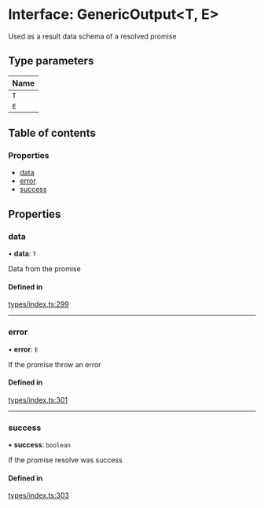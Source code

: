 # Interface: GenericOutput<T, E\>

Used as a result data schema of a resolved promise

## Type parameters

| Name |
| :------ |
| `T` |
| `E` |

## Table of contents

### Properties

- [data](GenericOutput.md#data)
- [error](GenericOutput.md#error)
- [success](GenericOutput.md#success)

## Properties

### data

• **data**: `T`

Data from the promise

#### Defined in

[types/index.ts:299](https://github.com/nevermined-io/components-catalog/blob/f1df7fb/lib/src/types/index.ts#L299)

___

### error

• **error**: `E`

If the promise throw an error

#### Defined in

[types/index.ts:301](https://github.com/nevermined-io/components-catalog/blob/f1df7fb/lib/src/types/index.ts#L301)

___

### success

• **success**: `boolean`

If the promise resolve was success

#### Defined in

[types/index.ts:303](https://github.com/nevermined-io/components-catalog/blob/f1df7fb/lib/src/types/index.ts#L303)
